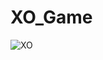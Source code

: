 # XO_Game

![XO](https://user-images.githubusercontent.com/63372032/114201957-05983e00-9957-11eb-8289-7a3c7764ca97.png)
